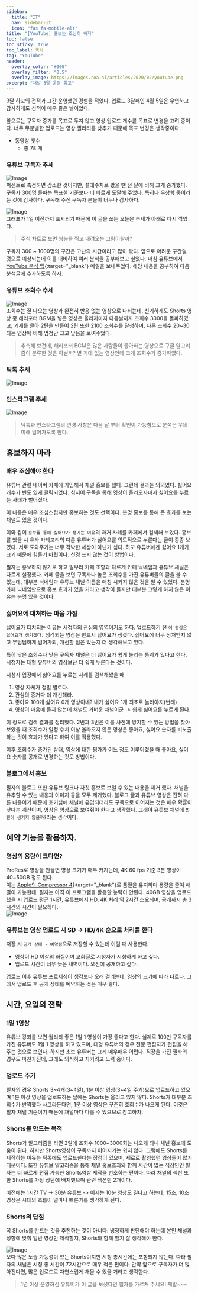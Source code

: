 ```yaml
---
sidebar:
  title: "IT"
  nav: sidebar-it
  icon: "fas fa-mobile-alt"
title: "[YouTube] 홍보는 조심히 하자"
toc: false
toc_sticky: true
toc_label: 목차
tag: "YouTube"
header:
  overlay_color: "#000"
  overlay_filter: "0.5"
  overlay_image: https://images.roa.ai/articles/2020/02/youtube.png
excerpt: "채널 3달 운영 회고"
---
```

3달 하꼬의 전적과 그간 운영했던 경험을 적었다. 업로드 3달째인 4월 5일은 우연하고 감사하게도 성적이 매우 좋은 날이었다.  
 
앞으로는 구독자 증가를 목표로 두지 않고 영상 업로드 개수를 목표로 변경을 고려 중이다. 너무 무분별한 업로드는 영상 퀄리티를 낮추기 때문에 목표 변경은 생각중이다.  
* 동영상 갯수
  * 총 78 개

### 유튜브 구독자 추세
![Image](https://drive.google.com/uc?export=view&id=1Pi4FMenTiydI2WtI7kOqxNeqVNodHWpt)  
퍼센트로 측정하면 감소한 것이지만, 절대수치로 봤을 땐 전 달에 비해 크게 증가했다. 구독자 300명 돌파는 목표한 기준보다 더 빠르게 도달해 주었다. 특히나 우상향 중이라는 것에 감사하다. 구독해 주신 구독자 분들이 너무나 감사하다.

![Image](https://drive.google.com/uc?export=view&id=1PYI1G7foKJdfTAat8YX2VlsnYGDDL8q9)  
그래프가 1일 이전까지 표시되기 때문에 이 글을 쓰는 오늘은 추세가 아래로 다시 꺾였다.
> 주식 차트로 보면 쌍봉을 찍고 내려오는 그림이랄까?

구독자 300 ~ 1000명의 구간은 고난의 시간이라고 많이 봤다. 앞으로 어려운 구간일 것으로 예상되는데 이를 대비하여 여러 분석을 공부해보고 싶었다. 마침 유튜브에서 [<i class="fas fa-link"></i> YouTube 분석 팁](https://support.google.com/youtube/answer/11912632?p=youtube_analytics_tips&visit_id=637843711200332089-1906177740&rd=1){:target="_blank"} 메일을 보내주었다. 해당 내용을 공부하여 다음 분석글에 추가하도록 하자.

### 유튜브 조회수 추세
![Image](https://drive.google.com/uc?export=view&id=1Z41kpfAx63O1ciTnozwEsaZUQVV72-nc)  
조회수는 잘 나오는 영상과 완전히 반응 없는 영상으로 나뉘는데, 신기하게도 Shorts 영상 중 해리포터 BGM을 넣은 영상은 올리자마자 다음날까지 조회수 3000을 돌파하였고, 기세를 몰아 2탄을 만들어 2탄 또한 2100 조회수를 달성하며, 다른 조회수 20~30되는 영상에 비해 엄청난 크고 낮음을 보여주었다.  

> 추측해 보건데, 해리포터 BGM은 많은 사람들이 좋아하는 영상으로 구글 알고리즘이 분류한 것은 아닐까? 별 기대 없는 영상인데 크게 조회수가 증가하였다.

### 틱톡 추세
![Image](https://drive.google.com/uc?export=view&id=1XbFN10jz1nATtaUJDE-41GN83cpWojYV)  

### 인스타그램 추세
![Image](https://drive.google.com/uc?export=view&id=1Lgv6xzNwMk500d9r5_VKxQB0mWKeCgyB)  

>틱톡과 인스타그램의 변경 사항은 다음 달 부터 확인이 가능함으로 분석은 무의미해 넘어가도록 한다.

## 홍보하지 마라
### 매우 조심해야 한다
유튜버 관련 네이버 카페에 가입해서 채널 홍보를 했다. 그런데 결과는 의외였다. 싫어요 개수가 빈도 있게 클릭되었다. 심지어 구독을 통해 영상이 올라오자마자 싫어요를 누르는 사태가 벌어졌다.  

이 내용은 매우 조심스럽지만 홍보하는 것도 선택이다. 분명 홍보를 통해 큰 효과를 보는 채널도 있을 것이다.  

이와 같이 `홍보를 통해 싫어요가 생기는 이유`의 과거 사례를 카페에서 검색해 보았다. 홍보를 했을 시 유사 카테고리의 다른 유튜버가 싫어요를 의도적으로 누른다는 글이 종종 보였다. 서로 도와주기는 너무 각박한 세상이 아닌가 싶다. 하꼬 유튜버에겐 싫어요 1개가 크기 때문에 힘들기 마련이다. 신경 쓰지 않는 것이 방법이다.  

필자는 홍보하지 않기로 하고 일부러 카페 조항과 다르게 카페 닉네임과 유튜브 채널은 다르게 설정했다. 카페 글을 보면 구독자나 높은 조회수를 가진 유튜버들의 글을 볼 수 있는데, 대부분 닉네임과 유튜브 채널 이름을 매칭 시키지 않은 것을 알 수 있었다. 분명 카페 닉네임만으로 홍보 효과가 있을 거라고 생각이 들지만 대부분 그렇게 하지 않은 이유는 분명 있을 것이다.

### 싫어요에 대처하는 마음 가짐
싫어요가 터치되는 이유는 시청자의 관심의 영역이기도 하다. 업로드하기 전 `이 영상은 싫어요가 생기겠다.` 생각되는 영상은 반드시 싫어요가 생겼다. 싫어요에 너무 상처받지 않고 무덤덤하게 넘어가되, 개선할 점은 있는지 더 생각해보고 있다.  

특히 낮은 조회수나 낮은 구독자 채널은 더 싫어요가 쉽게 눌리는 통계가 있다고 한다. 시청자는 대형 유튜버의 영상보단 더 쉽게 누른다는 것이다. 

시청자 입장에서 싫어요를 누르는 사례를 검색해봤을 때
1. 영상 자체가 정말 별로다.
2. 관심의 증거다 더 개선해라.
3. 좋아요 100개 싫어요 0개 영상이네? 내가 싫어요 1개 최초로 눌러야지(변태)
4. 영상이 마음에 들지 않는데 채널도 가벼운 채널이군 -> 쉽게 싫어요를 누르게 된다.

이 정도로 검색 결과를 정리했다. 2번과 3번은 이를 사전에 방지할 수 있는 방법을 찾아보았을 때 조회수가 일정 수치 이상 올라오지 않은 영상은 좋아요, 싫어요 숫자를 비노출하는 것이 효과가 있다고 하여 이를 적용했다.  

이후 조회수가 증가된 상태, 영상에 대한 평가가 어느 정도 이루어졌을 때 좋아요, 싫어요 숫자를 공개로 변경하는 것도 방법이다.

### 블로그에서 홍보
필자의 블로그 또한 유튜브 링크나 자칫 홍보로 보일 수 있는 내용을 제거 했다. 채널을 유추할 수 있는 내용과 이미지 등을 모두 제거했다. 블로그 글과 유튜브 영상은 전혀 다른 내용이기 때문에 호기심에 채널에 유입되더라도 구독으로 이어지는 것은 매우 확률이 낮다는 계산이며, 영상은 영상으로 보여줘야 한다고 생각했다. 그래야 유튜브 채널에 `찐 팬이 생기지 않을까?`라는 생각이다.

## 예약 기능을 활용하자.
### 영상의 용량이 크다면?
ProRes로 영상을 만들면 영상 크기가 매우 커지는데, 4K 60 fps 기준 3분 영상이 40~50GB 정도 된다.  
이는 [<i class="fas fa-link"></i> Apple의 Compressor 4](https://apps.apple.com/kr/app/compressor/id424390742?mt=12){:target="_blank"}로 품질을 유지하며 용량을 줄여 해결이 가능한데, 필자는 아직 이 프로그램을 활용할 능력이 안된다. 40GB 영상을 업로드했을 시 업로드 평균 1시간, 유튜브에서 HD, 4K 처리 약 2시간 소요되며, 공개까지 총 3시간의 시간이 필요하다.  
![Image](https://drive.google.com/uc?export=view&id=1CyH_48jfPYDMSvmlhOeBpjgAg3K4jnAJ)  
 
### 유튜브는 영상 업로드 시 SD -> HD/4K 순으로 처리를 한다
저장 시 `공개 상태 - 예약됨`으로 저장할 수 있는데 이럴 때 사용한다.
* 영상이 HD 이상의 화질이며 고화질로 시청자가 시청하게 하고 싶다. 
* 업로드 시간이 너무 늦은 새벽이다. 오전에 공개하고 싶다.

업로드 이후 유튜브 프로세싱이 생각보다 오래 걸리는데, 영상의 크기에 따라 다르다.
그래서 업로드 후 공개 상태를 예약하는 것은 매우 좋다.


## 시간, 요일의 전략
### 1일 1영상
유튜브 강좌를 보면 퀄리티 좋은 1일 1 영상이 가장 좋다고 한다. 실제로 100만 구독자를 가진 유튜버도 1일 1 영상을 하고 있으며, 대형 유튜버의 경우 전문 편집자가 편집을 해주는 것으로 보인다. 하지만 초보 유튜버는 그게 매우매우 어렵다. 직장을 가진 필자의 경우도 마찬가진데, 그래도 의식하고 지키려고 노력 중이다. 

### 업로드 주기
필자의 경우 Shorts 3~4개(3~4일), 1분 이상 영상(3~4일 주기)으로 업로드하고 있으며 1분 이상 영상을 업로드하는 날에는 Shorts는 올리고 있지 않다.
Shorts가 대부분 조회수가 반짝했다 사그라든다면, 1분 이상 영상은 꾸준히 조회수가 나오게 된다. 이것은 필자 채널 기준이기 때문에 채널마다 다를 수 있으므로 참고하자.  

### Shorts를 만드는 목적 
Shorts가 알고리즘을 타면 2일에 조회수 1000~3000회는 나오게 되니 채널 홍보에 도움이 된다. 하지만 Shorts영상이 구독까지 이어지기는 쉽지 않다.
그럼에도 Shorts를 제작하는 이유는 틱톡에도 업로드한다는 장점이 있으며, 세로로 촬영했던 영상들이 많기 때문이다. 또한 유튜브 알고리즘을 통해 채널 홍보효과와 함께 시간이 없는 직장인인 필자는 더 빠르게 편집 가능한 Shorts영상 제작을 선호하는 편이다. 따라 채널의 섹션 또한 Shorts를 가장 상단에 배치했으며 관련 섹션만 2개이다.

예전에는 1시간 TV -> 30분 유튜브 -> 이제는 10분 영상도 길다고 하는데, 15초, 10초 영상은 시대의 흐름이 얼마나 빠른가를 생각하게 된다.

### Shorts의 단점
꼭 Shorts를 만드는 것을 추천하는 것이 아니다. 냉정하게 판단해야 하는데 본인 채널과 성향에 맞춰 일반 영상만 제작할지, Shorts와 함께 할지 잘 생각해야 한다. 

![Image](https://drive.google.com/uc?export=view&id=1xxXvFSeECV4YH8tFl6BYLlHaKqz6srfR)  
보다 많은 노출 가능성이 있는 Shorts이지만 시청 총시간에는 포함되지 않는다. 따라 필자의 채널은 시청 총 시간이 72시간으로 매우 적은 편이다. 만약 앞으로 구독자가 더 많아진다면, 많은 업로드로 자연스럽게 채울 수 있을 거라고 생각한다.  

<!--
## 시청자에 대한 태도
-- 쓰자

## 꾸미자
다른 유튜버의 정보에서 많이 공감한 것인데, 채널을 꾸며야 한다. 다른 사람이 봤을 때 이 채널은 `뭐가 있긴 있네?` 하는 정도로 꾸며야 한다. 
### 영상을 늘리자.
-- 쓰자
 
### 베너를 꾸미자.
-- 쓰자  
![Image](https://drive.google.com/uc?export=view&id=16FXEj4LZDIERcpl8UUz1qYEKOZGp_aJm)   
 
### 아이콘을 꾸미자.
-- 쓰자  
![Image](https://drive.google.com/uc?export=view&id=1qIk73oDfJPzZ_IMbsFbkv8H5-1c7Q2XQ)  
 
### 미리보기를 꾸미자.
![Image](https://drive.google.com/uc?export=view&id=11J01XTqgtnJ3-dbeCYoJj2l2z50hmLkd)  
유튜브 메인 페이지다. 어떤 미리보기가 눈에 띄는가? 

식당에 있는메뉴판을 보는 듯 하다. 눈에 띄어야 한다.


-- 쓰자

### 영상에 효과음을 넣자.
-- 쓰자

### 영상에 배경음을 넣자.
-- 쓰자

### 영상에 효과를 주자.
-- 쓰자



## 첫 영상
-- 쓰자

-- 쓰자
## 제목을 잘 짓자. - 표본이론
-- 쓰자

-->
>1년 이상 운영하신 유튜버가 이 글을 보셨다면 필자를 가르쳐 주세요! 제발~~~
